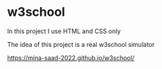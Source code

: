 # w3school

In this project I use HTML and CSS only

The idea of this project is a real w3school simulator

https://mina-saad-2022.github.io/w3school/
